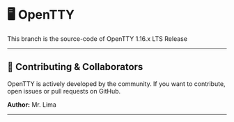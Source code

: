 # 🖥️ OpenTTY


This branch is the source-code of OpenTTY 1.16.x LTS Release

---

## 🤝 Contributing & Collaborators
OpenTTY is actively developed by the community.
If you want to contribute, open issues or pull requests on GitHub.

**Author:** Mr. Lima

---
